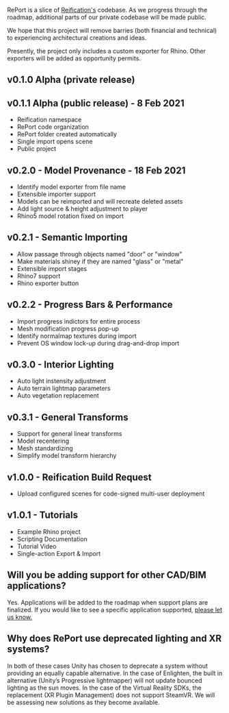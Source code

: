 RePort is a slice of [Reification's](https://reification.io) codebase. As we progress through the roadmap, additional parts of our private codebase will be made public.

We hope that this project will remove barries (both financial and technical) to experiencing architectural creations and ideas.

Presently, the project only includes a custom exporter for Rhino. Other exporters will be added as opportunity permits.

## v0.1.0 Alpha (private release)

## v0.1.1 Alpha (public release) - 8 Feb 2021
* Reification namespace
* RePort code organization
* RePort folder created automatically
* Single import opens scene
* Public project

## v0.2.0 - Model Provenance - 18 Feb 2021
* Identify model exporter from file name
* Extensible importer support
* Models can be reimported and will recreate deleted assets
* Add light source & height adjustment to player
* Rhino5 model rotation fixed on import

## v0.2.1 - Semantic Importing
* Allow passage through objects named "door" or "window"
* Make materials shiney if they are named "glass" or "metal"
* Extensible import stages
* Rhino7 support
* Rhino exporter button

## v0.2.2 - Progress Bars & Performance
* Import progress indictors for entire process
* Mesh modification progress pop-up
* Identify normalmap textures during import
* Prevent OS window lock-up during drag-and-drop import

## v0.3.0 - Interior Lighting
* Auto light instensity adjustment
* Auto terrain lightmap parameters
* Auto vegetation replacement

## v0.3.1 - General Transforms
* Support for general linear transforms
* Model recentering
* Mesh standardizing
* Simplify model transform hierarchy

## v1.0.0 - Reification Build Request
* Upload configured scenes for code-signed multi-user deployment

## v1.0.1 - Tutorials
* Example Rhino project
* Scripting Documentation
* Tutorial Video
* Single-action Export & Import

## Will you be adding support for other CAD/BIM applications?
Yes. Applications will be added to the roadmap when support plans are finalized. If you would like to see a specific application supported, [please let us know.](mailto:support@reification.io)

## Why does RePort use deprecated lighting and XR systems?
In both of these cases Unity has chosen to deprecate a system without providing an equally capable alternative. In the case of Enlighten, the built in alternative (Unity’s Progressive lightmapper) will not update bounced lighting as the sun moves. In the case of the Virtual Reality SDKs, the replacement (XR Plugin Management) does not support SteamVR. We will be assessing new solutions as they become available.
